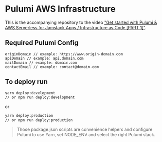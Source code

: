 # Pulumi AWS Infrastructure

This is the accompanying repository to the video ["Get started with Pulumi & AWS Serverless for Jamstack Apps / Infrastructure as Code [PART 1]"](https://youtu.be/DHAqeE8zu9c).

## Required Pulumi Config

```
originDomain // example: https://www.origin-domain.com
apiDomain // example: api.domain.com
mailDomain // example: domain.com
contactEmail // example: contact@domain.com
```

## To deploy run

```bash
yarn deploy:development
// or npm run deploy:development
```

or

```bash
yarn deploy:production
// or npm run deploy:production
```

> Those package.json scripts are convenience helpers and configure Pulumi to use Yarn, set NODE_ENV and select the right Pulumi stack.
